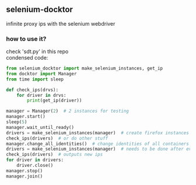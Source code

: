 ## selenium-docktor
infinite proxy ips with the selenium webdriver

### how to use it?
check 'sdt.py' in this repo
<br>condensed code:
```python
from selenium_docktor import make_selenium_instances, get_ip
from docktor import Manager
from time import sleep

def check_ips(drvs):
    for driver in drvs:
        print(get_ip(driver))

manager = Manager(2)  # 2 instances for testing
manager.start()
sleep(5)
manager.wait_until_ready()
drivers = make_selenium_instances(manager)  # create firefox instances with a proxy profile
check_ips(drivers)  # or do other stuff
manager.change_all_identities()  # change identities of all containers
drivers = make_selenium_instances(manager)  # needs to be done after every ip renew
check_ips(drivers)  # outputs new ips
for driver in drivers:
    driver.close()
manager.stop()
manager.join()
```
